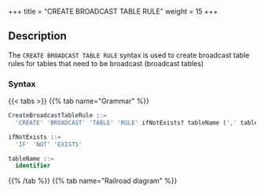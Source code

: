 +++
title = "CREATE BROADCAST TABLE RULE"
weight = 15
+++

## Description

The `CREATE BROADCAST TABLE RULE` syntax is used to create broadcast table rules for tables that need to be
broadcast (broadcast tables)

### Syntax

{{< tabs >}}
{{% tab name="Grammar" %}}
```sql
CreateBroadcastTableRule ::=
  'CREATE' 'BROADCAST' 'TABLE' 'RULE' ifNotExists? tableName (',' tableName)* 

ifNotExists ::=
  'IF' 'NOT' 'EXISTS'

tableName ::=
  identifier
```
{{% /tab %}}
{{% tab name="Railroad diagram" %}}
<iframe frameborder="0" name="diagram" id="diagram" width="100%" height="100%"></iframe>
{{% /tab %}}
{{< /tabs >}}

### Supplement

- `tableName` can use an existing table or a table that will be created;
- `ifNotExists` clause is used for avoid `Duplicate Broadcast rule` error.

### Example

#### Create broadcast table rule

```sql
-- Add t_province, t_city to broadcast table rules
CREATE BROADCAST TABLE RULE t_province, t_city;
```

#### Create broadcast table rule with `ifNotExists` clause

```sql
CREATE BROADCAST TABLE RULE IF NOT EXISTS t_province, t_city;
```

### Reserved word

`CREATE`, `BROADCAST`, `TABLE`, `RULE`

### Related links

- [Reserved word](/en/user-manual/shardingsphere-proxy/distsql/syntax/reserved-word/)
